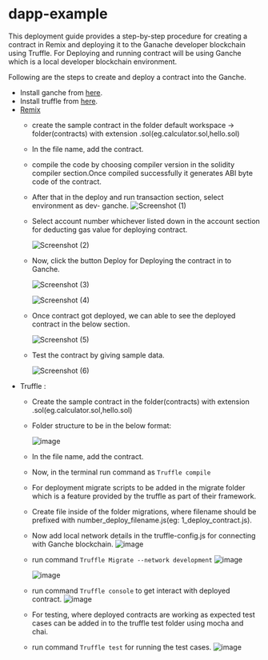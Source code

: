 # dapp-example

This deployment guide provides a step-by-step procedure for creating a contract in Remix and deploying it to the Ganache developer blockchain using Truffle.
For Deploying and running contract will be using Ganche which is a local developer blockchain environment.

Following are the steps to create and deploy a contract into the Ganche.
* Install ganche from [here](https://trufflesuite.com/ganache/).
* Install truffle from [here](https://trufflesuite.com/docs/truffle/how-to/install/).
* [Remix](https://remix.ethereum.org)
     - create the sample contract in the folder default workspace -> folder(contracts) with extension .sol(eg.calculator.sol,hello.sol)
     - In the file name, add the contract.
     - compile the code by choosing compiler version in the solidity compiler section.Once compiled successfully it generates ABI byte code of the contract.
     - After that in the deploy and run transaction section, select environment as dev- ganche.
         ![Screenshot (1)](https://github.com/Manasamahesh/dapp-example/assets/25504822/d147de82-aba3-46cf-8ae5-5703c4490229)
         
     -  Select account number whichever listed down in the account section for deducting gas value for deploying contract.
            
        ![Screenshot (2)](https://github.com/Manasamahesh/dapp-example/assets/25504822/28be5b94-1a26-404e-ac26-c4016a0e43a5)
        
     -  Now, click the button Deploy for Deploying the contract in to Ganche.
      
         ![Screenshot (3)](https://github.com/Manasamahesh/dapp-example/assets/25504822/f6d4b708-d96e-45cf-8beb-e317d5405957)
         
         ![Screenshot (4)](https://github.com/Manasamahesh/dapp-example/assets/25504822/3bb3d41a-0493-40cf-bcde-5a5e2f2e722f)

     -  Once contract got deployed, we can able to see the deployed contract in the below section.
         
         ![Screenshot (5)](https://github.com/Manasamahesh/dapp-example/assets/25504822/9b98fc06-93f5-4011-aeba-996bddf9ddd1)
         
     -  Test the contract by giving sample data.
      
         ![Screenshot (6)](https://github.com/Manasamahesh/dapp-example/assets/25504822/7bb66121-7166-4d21-8e03-dddbb2ea2325)
 * Truffle :
    - Create the sample contract in the folder(contracts) with extension .sol(eg.calculator.sol,hello.sol)
    - Folder structure to be in the below format:
    
          
         ![image](https://github.com/Manasamahesh/dapp-example/assets/25504822/60d9b1b5-9008-4438-b0cf-50527d733f26)
          
    - In the file name, add the contract.
    - Now, in the terminal run command as `Truffle compile`
    - For deployment migrate scripts to be added in the migrate folder which is a feature provided by the truffle as part of their framework.
    - Create file inside of the folder migrations, where filename should be prefixed with number_deploy_filename.js(eg: 1_deploy_contract.js).
    - Now add local network details in the truffle-config.js for connecting with Ganche blockchain.
          ![image](https://github.com/Manasamahesh/dapp-example/assets/25504822/d0e0169a-54d3-4618-b983-e407392627bd)
    - run command `Truffle Migrate --network development`
          ![image](https://github.com/Manasamahesh/dapp-example/assets/25504822/cf30a79e-1520-4cd4-b809-62a2f5769996)
          
         ![image](https://github.com/Manasamahesh/dapp-example/assets/25504822/ee9bf2e4-5030-476c-a4a6-af4d8fec1bd6)

    - run command `Truffle console` to get interact with deployed contract.
         ![image](https://github.com/Manasamahesh/dapp-example/assets/25504822/33b7642d-22cb-48c4-9d67-a6fb57484ae5)
    - For testing, where deployed contracts are working as expected test cases can be added in to the truffle test folder using mocha and chai.
    - run command `Truffle test` for running the test cases.
            ![image](https://github.com/Manasamahesh/dapp-example/assets/25504822/7a2c859f-e1a0-4230-8fff-8bd4ee5068e3)

    


 




      
